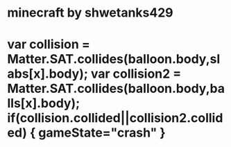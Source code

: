 # minecraft by shwetanks429



# var collision = Matter.SAT.collides(balloon.body,slabs[x].body); var collision2 = Matter.SAT.collides(balloon.body,balls[x].body); if(collision.collided||collision2.collided) { gameState="crash" }
